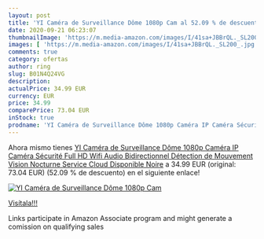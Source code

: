 ```yaml
---
layout: post
title: 'YI Caméra de Surveillance Dôme 1080p Cam al 52.09 % de descuento'
date: 2020-09-21 06:23:07
thumbnailImage: 'https://m.media-amazon.com/images/I/41sa+JBBrQL._SL200_.jpg'
images: [ 'https://m.media-amazon.com/images/I/41sa+JBBrQL._SL200_.jpg' ]
comments: true
category: ofertas
author: ring
slug: B01N4Q24VG
description:
actualPrice: 34.99 EUR
currency: EUR
price: 34.99
comparePrice: 73.04 EUR
inStock: true
prodname: 'YI Caméra de Surveillance Dôme 1080p Caméra IP Caméra Sécurité Full HD Wifi Audio Bidirectionnel Détection de Mouvement Vision Nocturne Service Cloud Disponible Noire'
---
```


Ahora mismo tienes [YI Caméra de Surveillance Dôme 1080p Caméra IP Caméra Sécurité Full HD Wifi Audio Bidirectionnel Détection de Mouvement Vision Nocturne Service Cloud Disponible Noire](https://www.amazon.fr/dp/B01N4Q24VG/?tag=tolees0d-21) a 34.99 EUR (original: 73.04 EUR) (52.09 %  de descuento) en el siguiente enlace!

[![YI Caméra de Surveillance Dôme 1080p Cam](https://m.media-amazon.com/images/I/41sa+JBBrQL._SL200_.jpg)](https://www.amazon.fr/dp/B01N4Q24VG/?tag=tolees0d-21)

[Visítala!!!](https://www.amazon.fr/dp/B01N4Q24VG/?tag=tolees0d-21)

Links participate in Amazon Associate program and might generate a comission on qualifying sales

